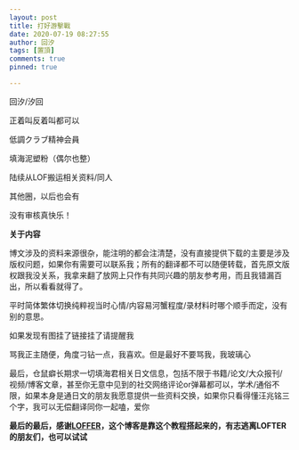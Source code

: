 ```yaml
---
layout: post
title: 打好游擊戰
date: 2020-07-19 08:27:55
author: 回汐
tags: [置頂]
comments: true
pinned: true

---
```


回汐/汐回

正着叫反着叫都可以

低調クラブ精神会員

填海泥塑粉（偶尔也整）

陆续从LOF搬运相关资料/同人

其他圈，以后也会有

没有审核真快乐！

**关于内容**

博文涉及的资料来源很杂，能注明的都会注清楚，没有直接提供下载的主要是涉及版权问题，如果你有需要可以联系我；所有的翻译都不可以随便转载，首先原文版权跟我没关系，我拿来翻了放网上只作有共同兴趣的朋友参考用，而且我错漏百出，所以看看就得了。

平时简体繁体切换纯粹视当时心情/内容易河蟹程度/录材料时哪个顺手而定，没有别的意思。

如果发现有图挂了链接挂了请提醒我

骂我正主随便，角度刁钻一点，我喜欢。但是最好不要骂我，我玻璃心

最后，仓鼠癖长期求一切填海君相关日文信息，包括不限于书籍/论文/大众报刊/视频/博客文章，甚至你无意中见到的社交网络评论or弹幕都可以，学术/通俗不限，如果本身是通日文的朋友我愿意提供一些资料交换，如果你只看得懂汪兆铭三个字，我可以无偿翻译同你一起嗑，爱你

**最后的最后，感谢[LOFFER](https://fromendworld.github.io/LOFFER/)，这个博客是靠这个教程搭起来的，有志逃离LOFTER的朋友们，也可以试试**
